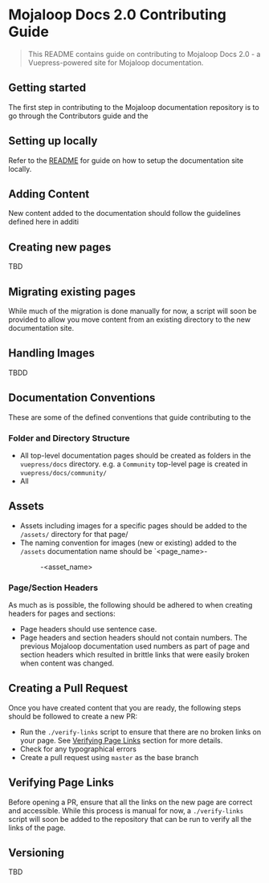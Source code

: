 # Mojaloop Docs 2.0 Contributing Guide

> This README contains guide on contributing to Mojaloop Docs 2.0 - a Vuepress-powered site for Mojaloop documentation.


## Getting started
The first step in contributing to the Mojaloop documentation repository is to go through the Contributors guide and the 


## Setting up locally
Refer to the [README](./README#building-and-testing-locally) for guide on how to setup the documentation site locally.


## Adding Content
New content added to the documentation should follow the guidelines defined here in additi

## Creating new pages
TBD

## Migrating existing pages
While much of the migration is done manually for now, a script will soon be provided to allow you move content from an existing directory to the new documentation site. 


## Handling Images
TBDD


## Documentation Conventions
These are some of the defined conventions that guide contributing to the 

### Folder and Directory Structure
- All top-level documentation pages should be created as folders in the `vuepress/docs` directory. e.g. a `Community` top-level page is created in `vuepress/docs/community/`
- All 

## Assets 
- Assets including images for a specific pages should be added to the `/assets/` directory for that page/
- The naming convention for images (new or existing) added to the `/assets` documentation name should be `<page_name>-<figure>-<asset_name>

### Page/Section Headers
As much as is possible, the following should be adhered to when creating headers for pages and sections:

- Page headers should use sentence case.
- Page headers and section headers should not contain numbers. The previous Mojaloop documentation used numbers as part of page and section headers which resulted in brittle links that were easily broken when content was changed.


## Creating a Pull Request
Once you have created content that you are ready, the following steps should be followed to create a new PR:
- Run the `./verify-links` script to ensure that there are no broken links on your page. See [Verifying Page Links](#verifying-page-links) section for more details.
- Check for any typographical errors
- Create a pull request using `master` as the base branch



## Verifying Page Links
Before opening a PR, ensure that all the links on the new page are correct and accessible. While this process is manual for now, a `./verify-links` script will soon be added to the repository that can be run to verify all the links of the page.


## Versioning

TBD


